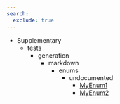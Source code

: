 ```yaml
---
search:
  exclude: true
---
```


[//]: # (DO NOT EDIT THIS FILE DIRECTLY. Instead, edit the corresponding stub file and execute `npm run docs:api`.)

- Supplementary
    - tests
        - generation
            - markdown
                - enums
                    - undocumented
                        - [MyEnum1](tests/generation/markdown/enums/undocumented/MyEnum1.md)
                        - [MyEnum2](tests/generation/markdown/enums/undocumented/MyEnum2.md)
